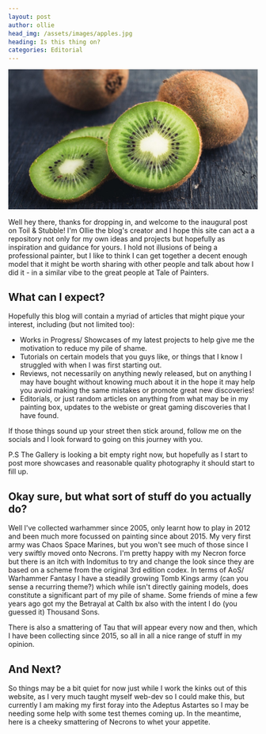 ```yaml
---
layout: post
author: ollie
head_img: /assets/images/apples.jpg
heading: Is this thing on?
categories: Editorial
---
```

![Kiwi](/assets/images/kiwi.jpg)

Well hey there, thanks for dropping in, and welcome to the inaugural post on Toil & Stubble! I'm Ollie the blog's creator and I hope this site can act a a repository not only for my own ideas and projects but hopefully as inspiration and guidance for yours. I hold not illusions of being a professional painter, but I like to think I can get together a decent enough model that it might be worth sharing with other people and talk about how I did it - in a similar vibe to the great people at Tale of Painters.

<!--more-->

## What can I expect?

Hopefully this blog will contain a myriad of articles that might pique your interest, including (but not limited too):

- Works in Progress/ Showcases of my latest projects to help give me the motivation to reduce my pile of shame.
- Tutorials on certain models that you guys like, or things that I know I struggled with when I was first starting out.
- Reviews, not necessarily on anything newly released, but on anything I may have bought without knowing much about it in the hope it may help you avoid making the same mistakes or promote great new discoveries!
- Editorials, or just random articles on anything from what may be in my painting box, updates to the webiste or great gaming discoveries that I have found.

If those things sound up your street then stick around, follow me on the socials and I look forward to going on this journey with you.

P.S The Gallery is looking a bit empty right now, but hopefully as I start to post more showcases and reasonable quality photography it should start to fill up.

## Okay sure, but what sort of stuff do you actually do?

Well I've collected warhammer since 2005, only learnt how to play in 2012 and been much more focussed on painting since about 2015. My very first army was Chaos Space Marines, but you won't see much of those since I very swiftly moved onto Necrons. I'm pretty happy with my Necron force but there is an itch with Indomitus to try and change the look since they are based on a scheme from the original 3rd edition codex. In terms of AoS/ Warhammer Fantasy I have a steadily growing Tomb Kings army (can you sense a recurring theme?) which while isn't directly gaining models, does constitute a significant part of my pile of shame. Some friends of mine a few years ago got my the Betrayal at Calth bx also with the intent I do (you guessed it) Thousand Sons.

There is also a smattering of Tau that will appear every now and then, which I have been collecting since 2015, so all in all a nice range of stuff in my opinion.

## And Next?

So things may be a bit quiet for now just while I work the kinks out of this website, as I very much taught myself web-dev so I could make this, but currently I am making my first foray into the Adeptus Astartes so I may be needing some help with some test themes coming up. In the meantime, here is a cheeky smattering of Necrons to whet your appetite.